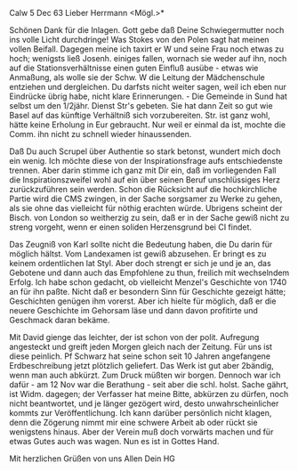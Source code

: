  Calw 5 Dec 63
Lieber Herrmann <Mögl.>*

Schönen Dank für die Inlagen. Gott gebe daß Deine Schwiegermutter noch ins volle Licht durchdringe! Was Stokes von den Polen sagt hat meinen vollen Beifall. Dagegen meine ich taxirt er W und seine Frau noch etwas zu hoch; wenigsts ließ Josenh. einiges fallen, wornach sie weder auf ihn, noch auf die Stationsverhältnisse einen guten Einfluß ausübe - etwas wie Anmaßung, als wolle sie der Schw. W die Leitung der Mädchenschule entziehen und dergleichen. Du darfsts nicht weiter sagen, weil ich eben nur Eindrücke übrig habe, nicht klare Erinnerungen. - Die Gemeinde in Sund hat selbst um den 1/2jähr. Dienst Str's gebeten. Sie hat dann Zeit so gut wie Basel auf das künftige Verhältniß sich vorzubereiten. Str. ist ganz wohl, hätte keine Erholung in Eur gebraucht. Nur weil er einmal da ist, mochte die Comm. ihn nicht zu schnell wieder hinaussenden.

Daß Du auch Scrupel über Authentie so stark betonst, wundert mich doch ein wenig. Ich möchte diese von der Inspirationsfrage aufs entschiedenste trennen. Aber darin stimme ich ganz mit Dir ein, daß im vorliegenden Fall die Inspirationszweifel wohl auf ein über seinen Beruf unschlüssiges Herz zurückzuführen sein werden. Schon die Rücksicht auf die hochkirchliche Partie wird die CMS zwingen, in der Sache sorgsamer zu Werke zu gehen, als sie ohne das vielleicht für nöthig erachten würde. Ubrigens scheint der Bisch. von London so weitherzig zu sein, daß er in der Sache gewiß nicht zu streng vorgeht, wenn er einen soliden Herzensgrund bei CI findet.

Das Zeugniß von Karl sollte nicht die Bedeutung haben, die Du darin für möglich hältst. Vom Landexamen ist gewiß abzusehen. Er bringt es zu keinem ordentlichen lat Styl. Aber doch strengt er sich je und je an, das Gebotene und dann auch das Empfohlene zu thun, freilich mit wechselndem Erfolg. Ich habe schon gedacht, ob vielleicht Menzel's Geschichte von 1740 an für ihn paßte. Nicht daß er besondern Sinn für Geschichte gezeigt hätte; Geschichten genügen ihm vorerst. Aber ich hielte für möglich, daß er die neuere Geschichte im Gehorsam läse und dann davon profitirte und Geschmack daran bekäme.

Mit David gienge das leichter, der ist schon von der polit. Aufregung angesteckt und greift jeden Morgen gleich nach der Zeitung. Für uns ist diese peinlich. Pf Schwarz hat seine schon seit 10 Jahren angefangene Erdbeschreibung jetzt plötzlich geliefert. Das Werk ist gut aber 2bändig, wenn man auch abkürzt. Zum Druck müßten wir borgen. Dennoch war ich dafür - am 12 Nov war die Berathung - seit aber die schl. holst. Sache gährt, ist Widm. dagegen; der Verfasser hat meine Bitte, abkürzen zu dürfen, noch nicht beantwortet, und je länger gezögert wird, desto unwahrscheinlicher kommts zur Veröffentlichung. Ich kann darüber persönlich nicht klagen, denn die Zögerung nimmt mir eine schwere Arbeit ab oder rückt sie wenigstens hinaus. Aber der Verein muß doch vorwärts machen und für etwas Gutes auch was wagen. Nun es ist in Gottes Hand.

Mit herzlichen Grüßen von uns Allen
 Dein HG

